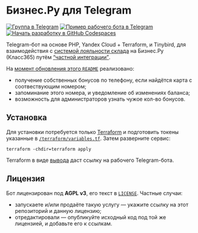 <h1 id="description"> Бизнес.Ру для Telegram </h1>

<a href="https//t.me/bru_tg"><img src="https://img.shields.io/badge/группа-поддержка-%230004?style=flat-square&logo=telegram&logoColor=%23ffff&labelColor=%230008" alt="Группа в Telegram"/></a>
<a href="https//t.me/bstilbot"><img src="https://img.shields.io/badge/бот-рабочий_пример-%230004?style=flat-square&logo=telegram&logoColor=%23ffff&labelColor=%230008" alt="Пример рабочего бота в Telegram"/></a>
<a href='https://codespaces.new/zaboal/tg-bru?quickstart=1'><img src="https://img.shields.io/badge/кодспейс-начать_разработку-%230004?style=flat-square&logo=github&logoColor=%23ffff&labelColor=%230008" alt="Начать разработку в GitHub Codespaces"/></a>

<p> 
Telegram-бот 
на основе PHP, Yandex Cloud + Terraform, и Tinybird, 
для взаимодействия с 
<a href="//online.business.ru/vozmozhnosti/sistema-loyalnosti">системой лояльности склада</a> 
на Бизнес.Ру (Класс365) 
путём 
<a href="//api-online.class365.ru/api-polnoe/podklyuchenie_chastnoj_integratsii/3811"><q>частной интеграции</q></a>.
</p>

<p> 
На 
<a href="//github.com/zaboal/tg-bru/commits/main/README.md">момент обновления этого <code>README</code></a>
реализовано:
<ul>
<li>получение собственных бонусов по телефону, 
если найдётся карта с соотвествующим номером;</li>
<li>запоминание этого номера, 
и уведомление об изменениях баланса;</li>
<li>возможность для администраторов узнать чужое кол-во бонусов.</li>
</ul>
</p>

<h2 id="install"> Установка </h2>

<p>
Для установки потребуется только 
<a href="//developer.hashicorp.com/terraform/install">Terraform</a>
и подготовить токены указанные в
<a href="/terraform/variables.tf"><code>/terraform/variables.tf</code></a>.
Затем разверните сервис: 
<pre><code>terraform -chdir=terraform apply</code></pre>
Terraform в виде 
<a href="//developer.hashicorp.com/terraform/language/values/outputs">вывода</a> 
даст ссылку на рабочего Telegram-бота.
</p>

<h2 id="license"> Лицензия </h2>

<p>
Бот лицензирован под <b>AGPL v3</b>, 
его текст в <a href="LICENSE"><code>LICENSE</code></a>. 
Частные случаи: 
<ul>
<li>запускаете и/или продаёте такую услугу 
— укажите ссылку на этот репозиторий 
и данную лицензию;</li>
<li>отредактировали 
— опубликуйте исходный код под той же лицензией, 
и добавьте его к ссылкам.</li>
</ul>
</p>
